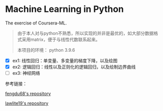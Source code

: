 # Machine Learning in Python

The exercise of Coursera-ML.

> 由于本人对与python不熟悉，所以实现的并非是最优的，如大部分数据格式采用matrix，便于与线性代数联系起来。
>
> 本项目的环境：
> python 3.9.6
> 

- [x] ex1: 线性回归：单变量、多变量的梯度下降，以及绘图
- [x] ex2: 逻辑回归：线性以及正则化的逻辑回归，以及绘制边界曲线
- [ ] ex3: 神经网络

参考链接：

[fengdu68's repository](https://github.com/fengdu78/Coursera-ML-AndrewNg-Notes)

[lawlite19's repository](https://github.com/lawlite19/MachineLearning_Python)
